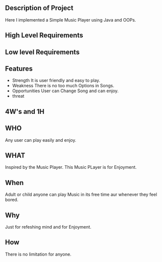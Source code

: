 

## Description of Project


Here I implemented a Simple Music Player using Java and OOPs.

## High Level Requirements

## Low level Requirements


## Features

- Strength
 It is user friendly and easy to play.
- Weakness
There is no too much Options in Songs. 
- Opportunities
User can Change Song and can enjoy.
- threat



## 4W's and 1H
## WHO
Any user can play easily and enjoy.




## WHAT
Inspired by the Music Player. This Music PLayer is for Enjoyment.
## When
Adult or child anyone can play Music in its free time aur whenever they feel bored.
## Why
Just for refeshing mind and for Enjoyment.
## How
There is no limitation for anyone.
